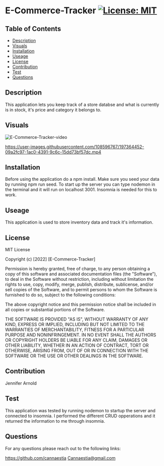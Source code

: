 # E-Commerce-Tracker [![License: MIT](https://img.shields.io/badge/License-MIT-yellow.svg)](https://opensource.org/licenses/MIT)
      
## Table of Contents
* [Description](#description)
* [Visuals](#visuals)
* [Installation](#installation)
* [Useage](#useage)
* [License](#license)
* [Contribution](#contribution)
* [Test](#test)
* [Questions](#questions)

## Description
This application lets you keep track of a store databse and what is currently is in stock, it's price and category it belongs to. 

## Visuals
![E-Commerce-Tracker-video]()


https://user-images.githubusercontent.com/108596767/197364452-09a2fc97-1ac0-4391-9c6c-15dd73bf57dc.mp4


      
## Installation
Before using the application do a npm install. Make sure you seed your data by running npm run seed. To start up the server you can type nodemon in the terminal and it will run on localhost 3001. Insomnia is needed for this to work. 
      
## Useage
This application is used to store inventory data and track it's information.
      
## License
MIT License



Copyright (c) [2022] [E-Commerce-Tracker]

Permission is hereby granted, free of charge, to any person obtaining a copy of this software and associated documentation files (the "Software"), to deal in the Software without restriction, including without limitation the rights to use, copy, modify, merge, publish, distribute, sublicense, and/or sell copies of the Software, and to permit persons to whom the Software is furnished to do so, subject to the following conditions:

The above copyright notice and this permission notice shall be included in all copies or substantial portions of the Software.

THE SOFTWARE IS PROVIDED "AS IS", WITHOUT WARRANTY OF ANY KIND, EXPRESS OR IMPLIED, INCLUDING BUT NOT LIMITED TO THE WARRANTIES OF MERCHANTABILITY, FITNESS FOR A PARTICULAR PURPOSE AND NONINFRINGEMENT. IN NO EVENT SHALL THE AUTHORS OR COPYRIGHT HOLDERS BE LIABLE FOR ANY CLAIM, DAMAGES OR OTHER LIABILITY, WHETHER IN AN ACTION OF CONTRACT, TORT OR OTHERWISE, ARISING FROM, OUT OF OR IN CONNECTION WITH THE SOFTWARE OR THE USE OR OTHER DEALINGS IN THE SOFTWARE.
      
## Contribution
Jennifer Arnold
      
## Test
This application was tested by running nodemon to startup the server and connected to insomnia. I performed the different CRUD opperations and it returned the information to me through insomnia.
      
## Questions
For any questions please reach out to the following links:

https://github.com/cannaestia
Cannaestia@gmail.com
